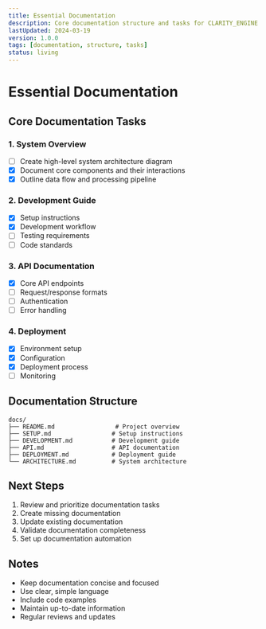 ```yaml
---
title: Essential Documentation
description: Core documentation structure and tasks for CLARITY_ENGINE
lastUpdated: 2024-03-19
version: 1.0.0
tags: [documentation, structure, tasks]
status: living
---
```


# Essential Documentation

## Core Documentation Tasks

### 1. System Overview
- [ ] Create high-level system architecture diagram
- [x] Document core components and their interactions
- [x] Outline data flow and processing pipeline

### 2. Development Guide
- [x] Setup instructions
- [x] Development workflow
- [ ] Testing requirements
- [ ] Code standards

### 3. API Documentation
- [x] Core API endpoints
- [ ] Request/response formats
- [ ] Authentication
- [ ] Error handling

### 4. Deployment
- [x] Environment setup
- [x] Configuration
- [x] Deployment process
- [ ] Monitoring

## Documentation Structure
```
docs/
├── README.md                 # Project overview
├── SETUP.md                 # Setup instructions
├── DEVELOPMENT.md           # Development guide
├── API.md                   # API documentation
├── DEPLOYMENT.md            # Deployment guide
└── ARCHITECTURE.md          # System architecture
```

## Next Steps
1. Review and prioritize documentation tasks
2. Create missing documentation
3. Update existing documentation
4. Validate documentation completeness
5. Set up documentation automation

## Notes
- Keep documentation concise and focused
- Use clear, simple language
- Include code examples
- Maintain up-to-date information
- Regular reviews and updates 